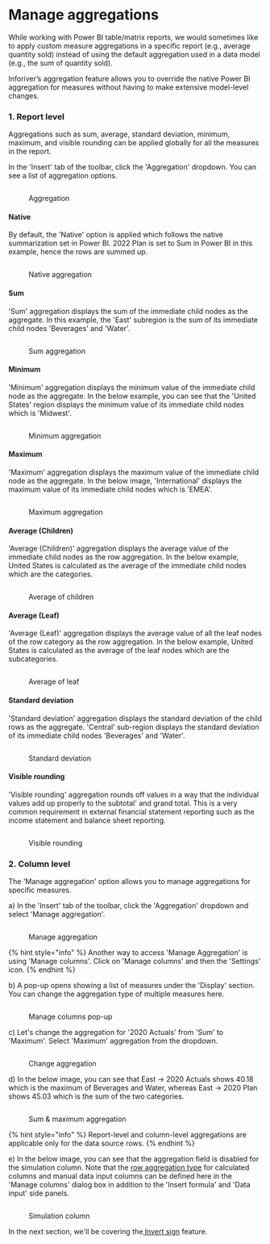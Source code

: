 # Manage aggregations

While working with Power BI table/matrix reports, we would sometimes like to apply custom measure aggregations in a specific report (e.g., average quantity sold) instead of using the default aggregation used in a data model (e.g., the sum of quantity sold).&#x20;

Inforiver’s aggregation feature allows you to override the native Power BI aggregation for measures without having to make extensive model-level changes.&#x20;

### 1. Report level

Aggregations such as sum, average, standard deviation, minimum, maximum, and visible rounding can be applied globally for all the measures in the report.

In the 'Insert' tab of the toolbar, click the 'Aggregation' dropdown. You can see a list of aggregation options.&#x20;

<figure><img src="../.gitbook/assets/Aggregation dropdown.png" alt=""><figcaption><p>Aggregation</p></figcaption></figure>

#### Native

By default, the 'Native' option is applied which follows the native summarization set in Power BI. 2022 Plan is set to Sum in Power BI in this example, hence the rows are summed up.

<figure><img src="../.gitbook/assets/Native.png" alt=""><figcaption><p>Native aggregation</p></figcaption></figure>

#### Sum

'Sum' aggregation displays the sum of the immediate child nodes as the aggregate. In this example, the 'East' subregion is the sum of its immediate child nodes 'Beverages' and 'Water'.

<figure><img src="../.gitbook/assets/Sum (2).png" alt=""><figcaption><p>Sum aggregation</p></figcaption></figure>

#### Minimum

'Minimum' aggregation displays the minimum value of the immediate child node as the aggregate. In the below example, you can see that the 'United States' region displays the minimum value of its immediate child nodes which is 'Midwest'.

<figure><img src="../.gitbook/assets/min.png" alt=""><figcaption><p>Minimum aggregation</p></figcaption></figure>

#### Maximum

'Maximum' aggregation displays the maximum value of the immediate child node as the aggregate. In the below image, 'International' displays the maximum value of its immediate child nodes which is 'EMEA'. &#x20;

<figure><img src="../.gitbook/assets/Max.png" alt=""><figcaption><p>Maximum aggregation</p></figcaption></figure>

#### Average (Children)

'Average (Children)' aggregation displays the average value of the immediate child nodes as the row aggregation. In the below example, United States is calculated as the average of the immediate child nodes which are the categories.

<figure><img src="../.gitbook/assets/Average children.png" alt=""><figcaption><p>Average of children</p></figcaption></figure>

#### Average (Leaf)

'Average (Leaf)' aggregation displays the average value of all the leaf nodes of the row category as the row aggregation. In the below example, United States is calculated as the average of the leaf nodes which are the subcategories.

<figure><img src="../.gitbook/assets/Average leaf.png" alt=""><figcaption><p>Average of leaf</p></figcaption></figure>

#### Standard deviation

'Standard deviation' aggregation displays the standard deviation of the child rows as the aggregate. 'Central' sub-region displays the standard deviation of its immediate child nodes 'Beverages' and 'Water'.

<figure><img src="../.gitbook/assets/std dev.png" alt=""><figcaption><p>Standard deviation</p></figcaption></figure>

#### Visible rounding

'Visible rounding' aggregation rounds off values in a way that the individual values add up properly to the subtotal' and grand total. This is a very common requirement in external financial statement reporting such as the income statement and balance sheet reporting.

<figure><img src="../.gitbook/assets/Visible rounding.png" alt=""><figcaption><p>Visible rounding</p></figcaption></figure>

### 2. Column level

The 'Manage aggregation' option allows you to manage aggregations for specific measures.

a) In the 'Insert' tab of the toolbar, click the 'Aggregation' dropdown and select 'Manage aggregation'.

<figure><img src="../.gitbook/assets/Manage aggre.png" alt=""><figcaption><p>Manage aggregation</p></figcaption></figure>

{% hint style="info" %}
Another way to access 'Manage Aggregation' is using 'Manage columns'. Click on 'Manage columns' and then the 'Settings' icon.
{% endhint %}

b) A pop-up opens showing a list of measures under the 'Display' section. You can change the aggregation type of multiple measures here.

<figure><img src="../.gitbook/assets/Manage column (2).png" alt=""><figcaption><p>Manage columns pop-up</p></figcaption></figure>

c) Let's change the aggregation for '2020 Actuals' from 'Sum' to 'Maximum'. Select 'Maximum' aggregation from the dropdown.&#x20;

<figure><img src="../.gitbook/assets/List.png" alt=""><figcaption><p>Change aggregation</p></figcaption></figure>

d) In the below image, you can see that East -> 2020 Actuals shows 40.18 which is the maximum of Beverages and Water, whereas East -> 2020 Plan shows 45.03 which is the sum of the two categories. &#x20;

<figure><img src="../.gitbook/assets/Aggregation.png" alt=""><figcaption><p>Sum &#x26; maximum aggregation</p></figcaption></figure>

{% hint style="info" %}
Report-level and column-level aggregations are applicable only for the data source rows.
{% endhint %}

e) In the below image, you can see that the aggregation field is disabled for the simulation column. Note that the [row aggregation type](../working-with-inforiver/4.-adding-business-logic-and-formulae/insert-manual-input-columns/insert-manual-input-columns.md#i-row-aggregation-type) for calculated columns and manual data input columns can be defined here in the 'Manage columns' dialog box in addition to the 'Insert formula' and 'Data input' side panels. &#x20;

<figure><img src="../.gitbook/assets/For.png" alt=""><figcaption><p>Simulation column </p></figcaption></figure>

In the next section, we'll be covering the[ Invert sign](invert-sign.md) feature.
